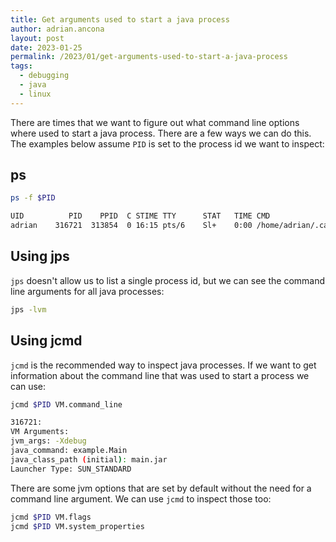 ```yaml
---
title: Get arguments used to start a java process
author: adrian.ancona
layout: post
date: 2023-01-25
permalink: /2023/01/get-arguments-used-to-start-a-java-process
tags:
  - debugging
  - java
  - linux
---
```


There are times that we want to figure out what command line options where used to start a java process. There are a few ways we can do this. The examples below assume `PID` is set to the process id we want to inspect:

## ps

```bash
ps -f $PID

UID          PID    PPID  C STIME TTY      STAT   TIME CMD
adrian    316721  313854  0 16:15 pts/6    Sl+    0:00 /home/adrian/.cache/bazel/_bazel_adrian/28381a26654a75034a8803698f5ef496/execroot/__main__/bazel-out/k8-fastbuild/bin/main.runfiles/local_jdk/bin/java -classpath main.jar -Xdebug example.Main
```

## Using jps

`jps` doesn't allow us to list a single process id, but we can see the command line arguments for all java processes:

<!--more-->

```bash
jps -lvm
```

## Using jcmd

`jcmd` is the recommended way to inspect java processes. If we want to get information about the command line that was used to start a process we can use:

```bash
jcmd $PID VM.command_line

316721:
VM Arguments:
jvm_args: -Xdebug
java_command: example.Main
java_class_path (initial): main.jar
Launcher Type: SUN_STANDARD
```

There are some jvm options that are set by default without the need for a command line argument. We can use `jcmd` to inspect those too:

```bash
jcmd $PID VM.flags
jcmd $PID VM.system_properties
```
